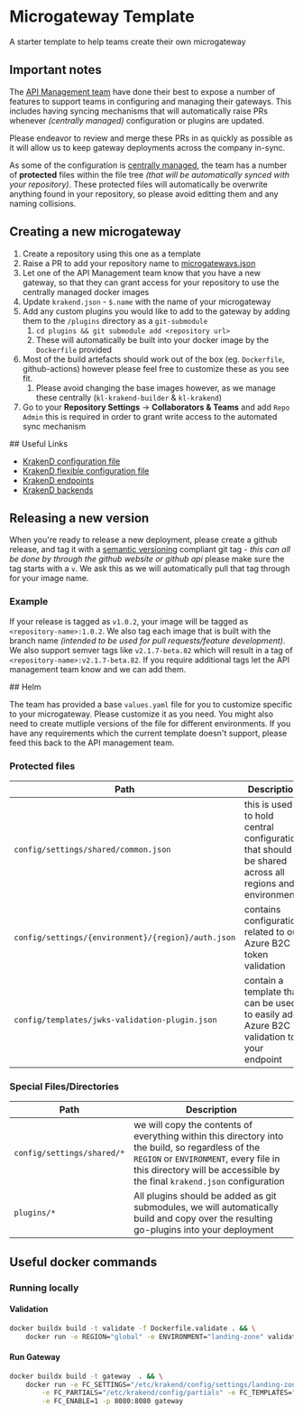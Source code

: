 # Microgateway Template

A starter template to help teams create their own microgateway

## Important notes

The [API Management team](https://calmisland.atlassian.net/wiki/spaces/AM/overview?homepageId=2619113904) have done their best to expose a number of features to support teams in configuring and managing their gateways. This includes having syncing mechanisms that will automatically raise PRs whenever _(centrally managed)_ configuration or plugins are updated.

Please endeavor to review and merge these PRs in as quickly as possible as it will allow us to keep gateway deployments across the company in-sync.

As some of the configuration is [centrally managed](https://github.com/KL-Engineering/central-microgateway-configuration), the team has a number of **protected** files within the file tree _(that will be automatically synced with your repository)_. These protected files will automatically be overwrite anything found in your repository, so please avoid editting them and any naming collisions.

## Creating a new microgateway

1. Create a repository using this one as a template
2. Raise a PR to add your repository name to [microgateways.json](microgateways.json)
3. Let one of the API Management team know that you have a new gateway, so that they can grant access for your repository to use the centrally managed docker images
4. Update `krakend.json` - `$.name` with the name of your microgateway
5. Add any custom plugins you would like to add to the gateway by adding them to the `/plugins` directory as a `git-submodule`
   1. `cd plugins && git submodule add <repository url>`
   2. These will automatically be built into your docker image by the `Dockerfile` provided
6. Most of the build artefacts should work out of the box (eg. `Dockerfile`, github-actions) however please feel free to customize these as you see fit.
   1. Please avoid changing the base images however, as we manage these centrally (`kl-krakend-builder` & `kl-krakend`)
7. Go to your **Repository Settings** -> **Collaborators & Teams** and add `Repo Admin` this is required in order to grant write access to the automated sync mechanism
   
## Useful Links

- [KrakenD configuration file](https://www.krakend.io/docs/configuration/structure/)
- [KrakenD flexible configuration file](https://www.krakend.io/docs/configuration/flexible-config/)
- [KrakenD endpoints](https://www.krakend.io/docs/endpoints/creating-endpoints/)
- [KrakenD backends](https://www.krakend.io/docs/backends/overview/)

## Releasing a new version

When you're ready to release a new deployment, please create a github release, and tag it with a [semantic versioning](https://semver.org/) compliant git tag - _this can all be done by through the github website or github api_ please make sure the tag starts with a `v`. We ask this as we will automatically pull that tag through for your image name. 

### Example

If your release is tagged as `v1.0.2`, your image will be tagged as `<repository-name>:1.0.2`. We also tag each image that is built with the branch name _(intended to be used for pull requests/feature development)_. We also support semver tags like `v2.1.7-beta.82` which will result in a tag of `<repository-name>:v2.1.7-beta.82`. If you require additional tags let the API management team know and we can add them.

## Helm

The team has provided a base `values.yaml` file for you to customize specific to your microgateway. Please customize it
as you need. You might also need to create mutliple versions of the file for different environments. If you have any
requirements which the current template doesn't support, please feed this back to the API management team.

### Protected files

| Path                                               | Description                                                                                          |
| -------------------------------------------------- | ---------------------------------------------------------------------------------------------------- |
| `config/settings/shared/common.json`               | this is used to hold central configuration that should be shared across all regions and environments |
| `config/settings/{environment}/{region}/auth.json` | contains configuration related to our Azure B2C token validation                                     |
| `config/templates/jwks-validation-plugin.json`     | contain a template that can be used to easily add Azure B2C validation to your endpoint              |

### Special Files/Directories

| Path                       | Description                                                                                                                                                                                                             |
| -------------------------- | ----------------------------------------------------------------------------------------------------------------------------------------------------------------------------------------------------------------------- |
| `config/settings/shared/*` | we will copy the contents of everything within this directory into the build, so regardless of the `REGION` or `ENVIRONMENT`, every file in this directory will be accessible by the final `krakend.json` configuration |
| `plugins/*`                | All plugins should be added as git submodules, we will automatically build and copy over the resulting go-plugins into your deployment                                                                                  |


## Useful docker commands

### Running locally

#### Validation

```sh
docker buildx build -t validate -f Dockerfile.validate . && \
    docker run -e REGION="global" -e ENVIRONMENT="landing-zone" validate
```

#### Run Gateway

```sh
docker buildx build -t gateway  . && \
    docker run -e FC_SETTINGS="/etc/krakend/config/settings/landing-zone/global" \
        -e FC_PARTIALS="/etc/krakend/config/partials" -e FC_TEMPLATES="/etc/krakend/config/templates" \
        -e FC_ENABLE=1 -p 8080:8080 gateway
```
